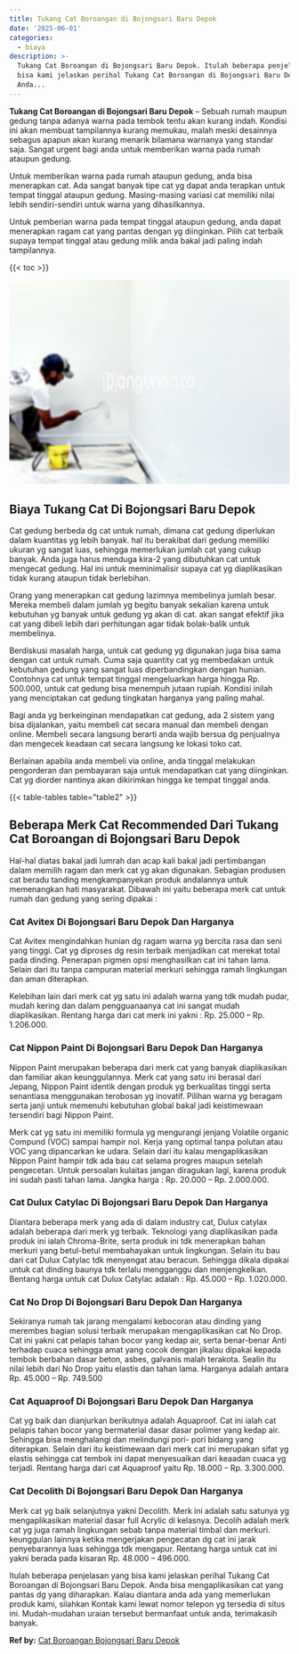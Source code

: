 ```yaml
---
title: Tukang Cat Boroangan di Bojongsari Baru Depok
date: '2025-06-01'
categories:
  - biaya
description: >-
  Tukang Cat Boroangan di Bojongsari Baru Depok. Itulah beberapa penjelasan yang
  bisa kami jelaskan perihal Tukang Cat Boroangan di Bojongsari Baru Depok.
  Anda...
---
```


**Tukang Cat Boroangan di Bojongsari Baru Depok** – Sebuah rumah maupun gedung tanpa adanya warna pada tembok tentu akan kurang indah. Kondisi ini akan membuat tampilannya kurang memukau, malah meski desainnya sebagus apapun akan kurang menarik bilamana warnanya yang standar saja. Sangat urgent bagi anda untuk memberikan warna pada rumah ataupun gedung.

Untuk memberikan warna pada rumah ataupun gedung, anda bisa menerapkan cat. Ada sangat banyak tipe cat yg dapat anda terapkan untuk tempat tinggal ataupun gedung. Masing-masing variasi cat memiliki nilai lebih sendiri-sendiri untuk warna yang dihasilkannya.

Untuk pemberian warna pada tempat tinggal ataupun gedung, anda dapat menerapkan ragam cat yang pantas dengan yg diinginkan. Pilih cat terbaik supaya tempat tinggal atau gedung milik anda bakal jadi paling indah tampilannya.

{{< toc >}}

![Tukang Cat Boroangan di Bojongsari Baru Depok](/images/jasa-cat-murah41.png)

## Biaya Tukang Cat Di Bojongsari Baru Depok

Cat gedung berbeda dg cat untuk rumah, dimana cat gedung diperlukan dalam kuantitas yg lebih banyak. hal itu berakibat dari gedung memiliki ukuran yg sangat luas, sehingga memerlukan jumlah cat yang cukup banyak. Anda juga harus menduga kira-2 yang dibutuhkan cat untuk mengecat gedung. Hal ini untuk meminimalisir supaya cat yg diaplikasikan tidak kurang ataupun tidak berlebihan.

Orang yang menerapkan cat gedung lazimnya membelinya jumlah besar. Mereka membeli dalam jumlah yg begitu banyak sekalian karena untuk kebutuhan yg banyak untuk gedung yg akan di cat. akan sangat efektif jika cat yang dibeli lebih dari perhitungan agar tidak bolak-balik untuk membelinya.

Berdiskusi masalah harga, untuk cat gedung yg digunakan juga bisa sama dengan cat untuk rumah. Cuma saja quantity cat yg membedakan untuk kebutuhan gedung yang sangat luas diperbandingkan dengan hunian. Contohnya cat untuk tempat tinggal mengeluarkan harga hingga Rp. 500.000, untuk cat gedung bisa menempuh jutaan rupiah. Kondisi inilah yang menciptakan cat gedung tingkatan harganya yang paling mahal.

Bagi anda yg berkeinginan mendapatkan cat gedung, ada 2 sistem yang bisa dijalankan, yaitu membeli cat secara manual dan membeli dengan online. Membeli secara langsung berarti anda wajib bersua dg penjualnya dan mengecek keadaan cat secara langsung ke lokasi toko cat.

Berlainan apabila anda membeli via online, anda tinggal melakukan pengorderan dan pembayaran saja untuk mendapatkan cat yang diinginkan. Cat yg diorder nantinya akan dikirimkan hingga ke tempat tinggal anda.

{{< table-tables table="table2" >}}

## Beberapa Merk Cat Recommended Dari Tukang Cat Boroangan di Bojongsari Baru Depok

Hal-hal diatas bakal jadi lumrah dan acap kali bakal jadi pertimbangan dalam memilih ragam dan merk cat yg akan digunakan. Sebagian produsen cat beradu tanding mengkampanyekan produk andalannya untuk memenangkan hati masyarakat. Dibawah ini yaitu beberapa merk cat untuk rumah dan gedung yang sering dipakai :

### Cat Avitex Di Bojongsari Baru Depok Dan Harganya

Cat Avitex mengindahkan hunian dg ragam warna yg bercita rasa dan seni yang tinggi. Cat yg diproses dg resin terbaik menjadikan cat merekat total pada dinding. Penerapan pigmen opsi menghasilkan cat ini tahan lama. Selain dari itu tanpa campuran material merkuri sehingga ramah lingkungan dan aman diterapkan.

Kelebihan lain dari merk cat yg satu ini adalah warna yang tdk mudah pudar, mudah kering dan dalam pengguanaanya cat ini sangat mudah diaplikasikan. Rentang harga dari cat merk ini yakni : Rp. 25.000 – Rp. 1.206.000.

### Cat Nippon Paint Di Bojongsari Baru Depok Dan Harganya

Nippon Paint merupakan beberapa dari merk cat yang banyak diaplikasikan dan familiar akan keunggulannya. Merk cat yang satu ini berasal dari Jepang, Nippon Paint identik dengan produk yg berkualitas tinggi serta senantiasa menggunakan terobosan yg inovatif. Pilihan warna yg beragam serta janji untuk memenuhi kebutuhan global bakal jadi keistimewaan tersendiri bagi Nippon Paint.

Merk cat yg satu ini memiliki formula yg mengurangi jenjang Volatile organic Compund (VOC) sampai hampir nol. Kerja yang optimal tanpa polutan atau VOC yang dipancarkan ke udara. Selain dari itu kalau mengaplikasikan Nippon Paint hampir tdk ada bau cat selama progres maupun setelah pengecetan. Untuk persoalan kulaitas jangan diragukan lagi, karena produk ini sudah pasti tahan lama. Jangka harga : Rp. 20.000 – Rp. 2.000.000.

### Cat Dulux Catylac Di Bojongsari Baru Depok Dan Harganya

Diantara beberapa merk yang ada di dalam industry cat, Dulux catylax adalah beberapa dari merk yg terbaik. Teknologi yang diaplikasikan pada produk ini ialah Chroma-Brite, serta produk ini tdk menerapkan bahan merkuri yang betul-betul membahayakan untuk lingkungan. Selain itu bau dari cat Dulux Catylac tdk menyengat atau beracun. Sehingga dikala dipakai untuk cat dinding baunya tdk terlalu mengganggu dan menjengkelkan. Bentang harga untuk cat Dulux Catylac adalah : Rp. 45.000 – Rp. 1.020.000.

### Cat No Drop Di Bojongsari Baru Depok Dan Harganya

Sekiranya rumah tak jarang mengalami kebocoran atau dinding yang merembes bagian solusi terbaik merupakan mengaplikasikan cat No Drop. Cat ini yakni cat pelapis tahan bocor yang kedap air, serta benar-benar Anti terhadap cuaca sehingga amat yang cocok dengan jikalau dipakai kepada tembok berbahan dasar beton, asbes, galvanis malah terakota. Sealin itu nilai lebih dari No Drop yaitu elastis dan tahan lama. Harganya adalah antara Rp. 45.000 – Rp. 749.500

### Cat Aquaproof Di Bojongsari Baru Depok Dan Harganya

Cat yg baik dan dianjurkan berikutnya adalah Aquaproof. Cat ini ialah cat pelapis tahan bocor yang bermaterial dasar dasar polimer yang kedap air. Sehingga bisa menghalangi dan melindungi pori- pori bidang yang diterapkan. Selain dari itu keistimewaan dari merk cat ini merupakan sifat yg elastis sehingga cat tembok ini dapat menyesuaikan dari keaadan cuaca yg terjadi. Rentang harga dari cat Aquaproof yaitu Rp. 18.000 – Rp. 3.300.000.

### Cat Decolith Di Bojongsari Baru Depok Dan Harganya

Merk cat yg baik selanjutnya yakni Decolith. Merk ini adalah satu satunya yg mengaplikasikan material dasar full Acrylic di kelasnya. Decolih adalah merk cat yg juga ramah lingkungan sebab tanpa material timbal dan merkuri. keunggulan lainnya ketika mengerjakan pengecatan dg cat ini jarak penyebarannya luas sehingga tdk mengapur. Rentang harga untuk cat ini yakni berada pada kisaran Rp. 48.000 – 496.000.

Itulah beberapa penjelasan yang bisa kami jelaskan perihal Tukang Cat Boroangan di Bojongsari Baru Depok. Anda bisa mengaplikasikan cat yang pantas dg yang diharapkan. Kalau diantara anda ada yang memerlukan produk kami, silahkan Kontak kami lewat nomor telepon yg tersedia di situs ini. Mudah-mudahan uraian tersebut bermanfaat untuk anda, terimakasih banyak.

**Ref by:** [Cat Boroangan Bojongsari Baru Depok](https://id.wikipedia.org/wiki/Cat)
